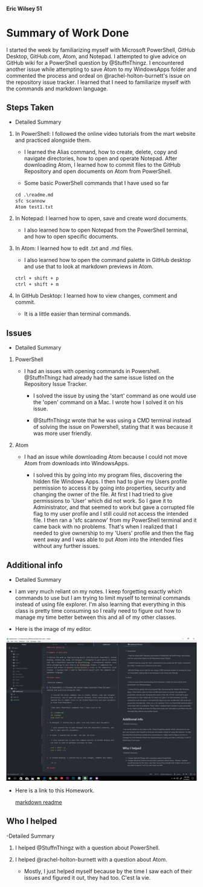 #### Eric Wilsey 51

# Summary of Work Done

I started the week by familiarizing myself with Microsoft PowerShell, GitHub Desktop, GitHub.com, Atom, and Notepad. I attempted to give advice on GitHub wiki for a PowerShell question by @StuffnThingz. I encountered another issue while attempting to save Atom to my WindowsApps folder and commented the process and ordeal on @rachel-holton-burnett's issue on the repository issue tracker. I learned that I need to familiarize myself with the commands and markdown language.

## Steps Taken

- Detailed Summary

 1. In PowerShell: I followed the online video tutorials from the mart website and practiced alongside them.

    - I learned the Alias command, how to create, delete, copy and navigate directories, how to open and operate Notepad. After downloading Atom, I learned how to commit files to the GitHub Repository and open documents on Atom from PowerShell.

    - Some basic PowerShell commands that I have used so far
    ```
    cd .\readme.md
    sfc scannow
    Atom test1.txt
    ```
 2. In Notepad: I learned how to open, save and create word documents.

    - I also learned how to open Notepad from the PowerShell terminal, and how to open specific documents.

 3. In Atom: I learned how to edit .txt and .md files.

    - I also learned how to open the command palette in GitHub desktop and use that to look at markdown previews in Atom.
    ```
    ctrl + shift + p
    ctrl + shift + m
    ```

 4. In GitHub Desktop: I learned how to view changes, comment and commit.

    - It is a little easier than terminal commands.

## Issues

- Detailed Summary

 1. PowerShell

    - I had an issues with opening commands in Powershell. @StuffnThingz had already had the same issue listed on the Repository Issue Tracker.

      - I solved the issue by using the 'start' command as one would use the 'open' command on a Mac. I wrote how I solved it on his issue.

      - @StuffnThingz wrote that he was using a CMD terminal instead of solving the issue on Powershell, stating that it was because it was more user friendly.

 2. Atom

    - I had an issue while downloading Atom because I could not move Atom from downloads into WindowsApps.

      - I solved this by going into my program files, discovering the hidden file Windows Apps. I then had to give my Users profile permission to access it by going into properties, security and changing the owner of the file. At first I had tried to give permissions to 'User' which did not work. So I gave it to Administrator, and that seemed to work but gave a corrupted file flag to my user profile and I still could not access the intended file. I then ran a 'sfc scannow' from my PowerShell terminal and it came back with no problems. That's when I realized that I needed to give ownership to my 'Users' profile and then the flag went away and I was able to put Atom into the intended files without any further issues.

## Additional info

  - Detailed Summary

   - I am very much reliant on my notes. I keep forgetting exactly which commands to use but I am trying to limit myself to terminal commands instead of using file explorer. I'm also learning that everything in this class is pretty time consuming so I really need to figure out how to manage my time better between this and all of my other classes.

   - Here is the image of my editor.

  ![Image of my editor](2017-09-10.png)

   - Here is a link to this Homework.
    
      [markdown readme](https://github.com/ewilsey/120-work/blob/master/hw-2/readme.md)

## Who I helped

  -Detailed Summary

  1. I helped @StuffnThingz with a question about PowerShell.
  2. I helped @rachel-holton-burnett with a question about Atom.

      - Mostly, I just helped myself because by the time I saw each of their issues and figured it out, they had too. C'est la vie.
